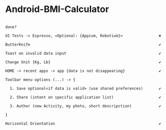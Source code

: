 # Android-BMI-Calculator
                                                                      done?
  
	UI Tests -> Espresso, <Optional: {Appium, Robotium}>                ✖

	ButterKnife                                                         ✔

	Toast on invalid data input                                         ✔

	Change Unit {Kg, Lb}                                                ✔

	HOME -> recent apps -> app {data is not disappearing}               ✔

	Toolbar menu options (...) -> {

      1. Save optional<if data is valid> (use shared preferences)       ✔

      2. Share (intent on specific application list)                    ✔

      3. Author (new Activity, my photo, short descripction)            ✔

	}

	Horizontal Orientation                                              ✔

